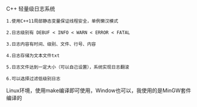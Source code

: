 C++ 轻量级日志系统

    1.使用C++11局部静态变量保证线程安全，单例懒汉模式

    2.日志级别有 DEBUF < INFO < WARN < ERROR < FATAL

    3.日志内容有时间、级别、文件、行号、内容

    4.日志存储为文本文件txt

    5.日志文件达到一定大小（可以自己设置），系统实现日志翻滚
    
    6.可以选择过滤低级别日志

Linux环境，使用make编译即可使用，Window也可以，我使用的是MinGW套件编译的

